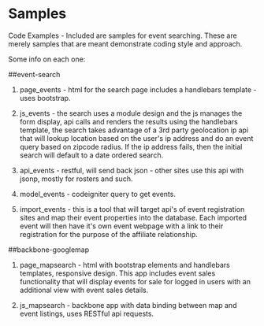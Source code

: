 # Samples
Code Examples - Included are samples for event searching. These are merely samples that are meant demonstrate coding style and approach.

Some info on each one:

##event-search

1. page_events - html for the search page includes a handlebars template - uses bootstrap.

2. js_events - the search uses a module design and the js manages the form display, api calls and renders the results using the handlebars template, the search takes advantage of a 3rd party geolocation ip api that will lookup location based on the user's ip address and do an event query based on zipcode radius. If the ip address fails, then the initial search will default to a date ordered search.

3. api_events - restful, will send back json - other sites use this api with jsonp, mostly for rosters and such.

4. model_events - codeigniter query to get events.

5. import_events - this is a tool that will target api's of event registration sites and map their event properties into the database. Each imported event will then have it's own event webpage with a link to their registration for the purpose of the affiliate relationship.

##backbone-googlemap

1. page_mapsearch - html with bootstrap elements and handlebars templates, responsive design. This app includes event sales functionality that will display events for sale for logged in users with an additional view with event sales details.

2. js_mapsearch - backbone app with data binding between map and event listings, uses RESTful api requests.
